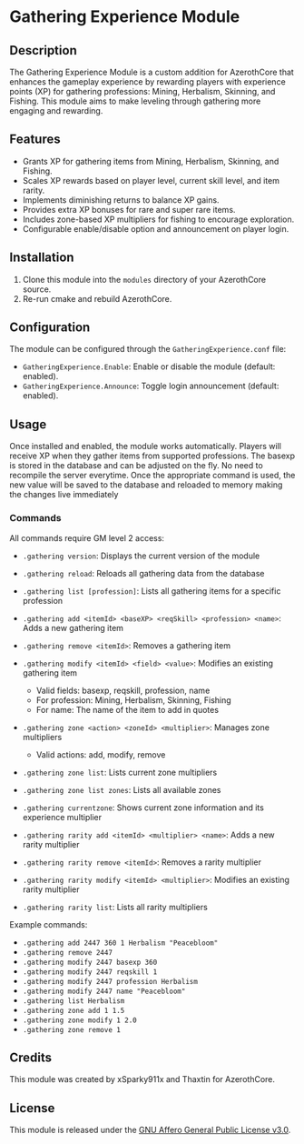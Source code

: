 # Gathering Experience Module

## Description
The Gathering Experience Module is a custom addition for AzerothCore that enhances the gameplay experience by rewarding players with experience points (XP) for gathering professions: Mining, Herbalism, Skinning, and Fishing. This module aims to make leveling through gathering more engaging and rewarding.

## Features

- Grants XP for gathering items from Mining, Herbalism, Skinning, and Fishing.
- Scales XP rewards based on player level, current skill level, and item rarity.
- Implements diminishing returns to balance XP gains.
- Provides extra XP bonuses for rare and super rare items.
- Includes zone-based XP multipliers for fishing to encourage exploration.
- Configurable enable/disable option and announcement on player login.

## Installation

1. Clone this module into the `modules` directory of your AzerothCore source.
2. Re-run cmake and rebuild AzerothCore.

## Configuration

The module can be configured through the `GatheringExperience.conf` file:

- `GatheringExperience.Enable`: Enable or disable the module (default: enabled).
- `GatheringExperience.Announce`: Toggle login announcement (default: enabled).

## Usage

Once installed and enabled, the module works automatically. Players will receive XP when they gather items from supported professions. The basexp is stored in the database and can be adjusted on the fly. No need to recompile the server everytime. Once the appropriate command is used, the new value will be saved to the database and reloaded to memory making the changes live immediately

### Commands

All commands require GM level 2 access:

- `.gathering version`: Displays the current version of the module
- `.gathering reload`: Reloads all gathering data from the database
- `.gathering list [profession]`: Lists all gathering items for a specific profession
- `.gathering add <itemId> <baseXP> <reqSkill> <profession> <name>`: Adds a new gathering item
- `.gathering remove <itemId>`: Removes a gathering item
- `.gathering modify <itemId> <field> <value>`: Modifies an existing gathering item
  - Valid fields: basexp, reqskill, profession, name
  - For profession: Mining, Herbalism, Skinning, Fishing
  - For name: The name of the item to add in quotes

- `.gathering zone <action> <zoneId> <multiplier>`: Manages zone multipliers
  - Valid actions: add, modify, remove
- `.gathering zone list`: Lists current zone multipliers
- `.gathering zone list zones`: Lists all available zones
- `.gathering currentzone`: Shows current zone information and its experience multiplier

- `.gathering rarity add <itemId> <multiplier> <name>`: Adds a new rarity multiplier
- `.gathering rarity remove <itemId>`: Removes a rarity multiplier
- `.gathering rarity modify <itemId> <multiplier>`: Modifies an existing rarity multiplier
- `.gathering rarity list`: Lists all rarity multipliers

Example commands:
- `.gathering add 2447 360 1 Herbalism "Peacebloom"`
- `.gathering remove 2447`
- `.gathering modify 2447 basexp 360`
- `.gathering modify 2447 reqskill 1`
- `.gathering modify 2447 profession Herbalism`
- `.gathering modify 2447 name "Peacebloom"`
- `.gathering list Herbalism`
- `.gathering zone add 1 1.5`
- `.gathering zone modify 1 2.0`
- `.gathering zone remove 1`

## Credits

This module was created by xSparky911x and Thaxtin for AzerothCore.

## License

This module is released under the [GNU Affero General Public License v3.0](https://www.gnu.org/licenses/agpl-3.0.en.html).
